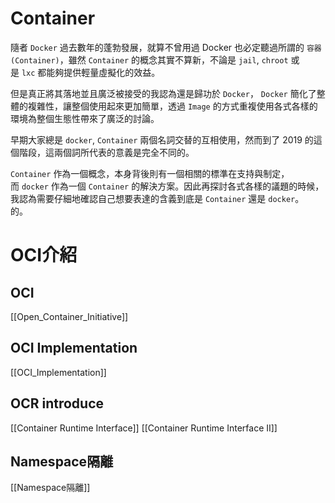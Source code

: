 # Container

隨者 `Docker` 過去數年的蓬勃發展，就算不曾用過 Docker 也必定聽過所謂的 `容器(Container)`，雖然 `Container` 的概念其實不算新，不論是 `jail`, `chroot` 或是 `lxc` 都能夠提供輕量虛擬化的效益。

但是真正將其落地並且廣泛被接受的我認為還是歸功於 `Docker`， `Docker` 簡化了整體的複雜性，讓整個使用起來更加簡單，透過 `Image` 的方式重複使用各式各樣的環境為整個生態性帶來了廣泛的討論。

早期大家總是 `docker`, `Container` 兩個名詞交替的互相使用，然而到了 2019 的這個階段，這兩個詞所代表的意義是完全不同的。

`Container` 作為一個概念，本身背後則有一個相關的標準在支持與制定，而 `docker` 作為一個 `Container` 的解決方案。因此再探討各式各樣的議題的時候，我認為需要仔細地確認自己想要表達的含義到底是 `Container` 還是 `docker`。  
的。

# OCI介紹

## OCI
[[Open_Container_Initiative]]

## OCI Implementation
[[OCI_Implementation]]

## OCR introduce
[[Container Runtime Interface]]
[[Container Runtime Interface II]]

## Namespace隔離
[[Namespace隔離]]
